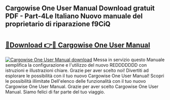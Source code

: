 ## Cargowise One User Manual Download gratuit PDF - Part-4Le Italiano Nuovo manuale del proprietario di riparazione f9CiQ

# <h2><a href="http://dfae7z.blite.top/?on=Cargowise+One+User+Manual">🔗Download 👉🔴 Cargowise One User Manual</a></h2>

[![Cargowise One User Manual download](https://i.imgur.com/lujVjoI.png)](http://dfae7z.blite.top/?on=Cargowise+One+User+Manual)
Messa in servizio questo Manuale semplifica la configurazione e l'utilizzo del nuovo REDDDDDDD con istruzioni e illustrazioni chiare. Grazie per aver scelto noi! Divertiti ad esplorare le possibilità con il tuo nuovo Cargowise One User Manual! Scopri le possibilità illimitate Dell'elenco delle funzionalità con il tuo nuovo Cargowise One User Manual. Grazie per aver scelto Cargowise One User Manual. Siamo felici di far parte del tuo viaggio.
